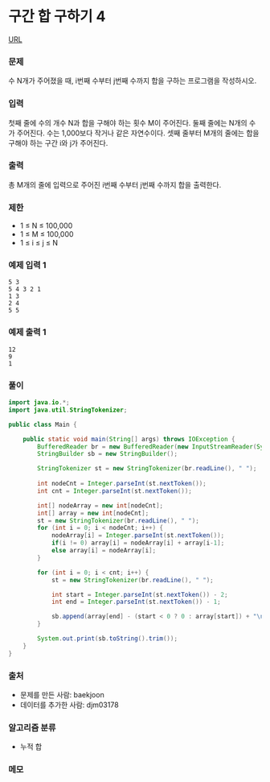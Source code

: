 구간 합 구하기 4
=============
[URL](https://www.acmicpc.net/problem/11659)

### 문제
수 N개가 주어졌을 때, i번째 수부터 j번째 수까지 합을 구하는 프로그램을 작성하시오.

### 입력
첫째 줄에 수의 개수 N과 합을 구해야 하는 횟수 M이 주어진다. 둘째 줄에는 N개의 수가 주어진다. 수는 1,000보다 작거나 같은 자연수이다. 셋째 줄부터 M개의 줄에는 합을 구해야 하는 구간 i와 j가 주어진다.

### 출력
총 M개의 줄에 입력으로 주어진 i번째 수부터 j번째 수까지 합을 출력한다.

### 제한
- 1 ≤ N ≤ 100,000
- 1 ≤ M ≤ 100,000
- 1 ≤ i ≤ j ≤ N

### 예제 입력 1
```
5 3
5 4 3 2 1
1 3
2 4
5 5
```

### 예제 출력 1
```
12
9
1
```

### 풀이
```java
import java.io.*;
import java.util.StringTokenizer;

public class Main {

    public static void main(String[] args) throws IOException {
        BufferedReader br = new BufferedReader(new InputStreamReader(System.in));
        StringBuilder sb = new StringBuilder();

        StringTokenizer st = new StringTokenizer(br.readLine(), " ");
        
        int nodeCnt = Integer.parseInt(st.nextToken());
        int cnt = Integer.parseInt(st.nextToken());

        int[] nodeArray = new int[nodeCnt];
        int[] array = new int[nodeCnt];
        st = new StringTokenizer(br.readLine(), " ");
        for (int i = 0; i < nodeCnt; i++) {
            nodeArray[i] = Integer.parseInt(st.nextToken());
            if(i != 0) array[i] = nodeArray[i] + array[i-1];
            else array[i] = nodeArray[i];
        }

        for (int i = 0; i < cnt; i++) {
            st = new StringTokenizer(br.readLine(), " ");

            int start = Integer.parseInt(st.nextToken()) - 2;
            int end = Integer.parseInt(st.nextToken()) - 1;

            sb.append(array[end] - (start < 0 ? 0 : array[start]) + "\n");
        }

        System.out.print(sb.toString().trim());
    }
}
```

### 출처
- 문제를 만든 사람: baekjoon
- 데이터를 추가한 사람: djm03178

### 알고리즘 분류
- 누적 합

### 메모
